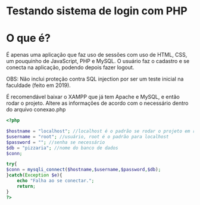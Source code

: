 # Testando sistema de login com PHP


# O que é?
É apenas uma aplicação que faz uso de sessões com uso de HTML, CSS, um pouquinho de JavaScript, PHP e MySQL. O usuário faz o cadastro e se conecta na aplicação, podendo depois fazer logout.

OBS: Não inclui proteção contra SQL injection por ser um teste inicial na faculdade (feito em 2019).

É recomendável baixar o XAMPP que já tem Apache e MySQL, e então rodar o projeto.
Altere as informações de acordo com o necessário dentro do arquivo conexao.php

```php
<?php 

$hostname = "localhost"; //localhost é o padrão se rodar o projeto em rede local
$username = "root"; //usuário, root é o padrão para localhost
$password = ""; //senha se necessário
$db = "pizzaria"; //nome do banco de dados
$conn;

try{
$conn = mysqli_connect($hostname,$username,$password,$db);
}catch(Exception $e){
	echo "Falha ao se conectar.";
	return;
}
?>
```
